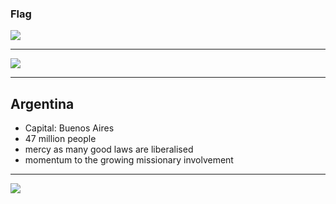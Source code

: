 ### Flag

![](https://upload.wikimedia.org/wikipedia/commons/1/1a/Flag_of_Argentina.svg)

---

![](https://upload.wikimedia.org/wikipedia/commons/5/5f/ARG_orthographic_%28%2Ball_claims%29.svg)

---

## Argentina

- Capital: Buenos Aires
- 47 million people
- mercy as many good laws are liberalised
- momentum to the growing missionary involvement

---

![](https://player.vimeo.com/video/38510400)
